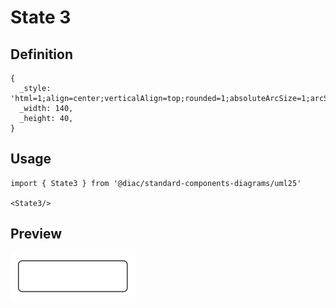 # State 3

## Definition

```
{
  _style: 'html=1;align=center;verticalAlign=top;rounded=1;absoluteArcSize=1;arcSize=10;dashed=0;whiteSpace=wrap;',
  _width: 140,
  _height: 40,
}
```

## Usage

```
import { State3 } from '@diac/standard-components-diagrams/uml25'

<State3/>
```

## Preview

<img src="./state-3.png" width="200"/>
